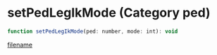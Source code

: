 # setPedLegIkMode (Category ped)

```js
function setPedLegIkMode(ped: number, mode: int): void
```

[filename](setPedLegIkMode_m.md ':include')